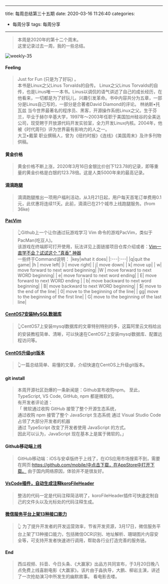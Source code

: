 <!--
 * @Description: 
 * @Author: 
 * @Date: 2020-03-16 11:23:39
 -->
---
title: 每周总结第三十五期
date: 2020-03-16 11:26:40
categories:
- 每周分享
tags: 每周分享
---
> 本周是2020年的第十二个周末。    
> 这里记录过去一周，我的一些总结。

<!-- 制作一张最能反映过去一周的周图片 -->
![weekly-35](http://img.liugezhou.online/blog/w$)


<!--more-->
<!-- 一周最大感受 -->
#### Feeling
> Just for Fun (只是为了好玩) 。  
> 本书是Linux之父Linus Torvalds的自传。 
> Linux之父Linus Torvalds的自传，也是Linus唯一一本书。Linus以调侃的语气讲述了自己的成长经历，在他看来，一切都是为了好玩儿，兴趣引发革命。书中内容共分为五章，一部分是Linus自己写的，一部分是合著者David Diamond的评论。 
> 林纳斯•托瓦兹 当今世界最著名的程序员、黑客，开源操作系统Linux之父。生于芬兰，毕业于赫尔辛基大学，1997年～2003年任职于美国加州硅谷的全美达公司，现受聘于开放源代码开发实验室，全力开发Linux内核。2004年，他被《时代周刊》评为世界最有影响力的人之一。  
> 大卫•戴蒙 职业撰稿人，曾为《纽约时报》《连线》《美国周末》及许多刊物供稿。 

#### 黄金价格
> 黄金价格不断上涨，2020年3月16日金银比价创下123.78的记录，即等重量的黄金价格是白银的123.78倍。这是人类5000年来的最高记录。

#### 滴滴跑腿
> 滴滴跑腿推出一项用户福利活动，从3月21日起，用户每天首笔订单费用0.1元，此优惠将连续11天。此前，滴滴已在21个城市上线跑腿服务。(from 36ke)

#### [PacVim](https://github.com/jmoon018/PacVim)
> 👆Github上一个让你通过玩游戏学习 Vim 命令的游戏PacVim，类似于PacMan(吃豆人)。   
> 该游戏在终端即可打开使用，玩法详见上面链接项目仓库介绍或者：[Vim一直学不会？试试这个 "真香" 神器](https://mp.weixin.qq.com/s/aauMKWZhzsYeayj1S0FffQ)  
> 一些终于Command说明： 
> |key|what it does|
> |:---|:---|
> |q|quit the game|
> |h | move left|
> |l | move right|
> | j| move down|
> | k| move up|
> | w| move  forward to next word beginning|
> |W | move  forward to next WORD beginning|
> | e| move forward to next word ending|
> | E| move forward to next WORD ending |
> | b| move backward to next word beginning|
> | B| move backward to next WORD beginning|
> | $| move to the end of the line|
> | 0| move to the beginning of the line|
> | gg| move to the beginning of the first line|
> | G| 	move to the beginning of the last line|

#### [CentOS7安装MySQL数据库](https://help.aliyun.com/document_detail/116727.html?spm=5176.11065259.1996646101.searchclickresult.c3be2f1auy5Wbc)
> 👆CentOS7上安装mysql数据库的文章特别特别的多，这篇阿里云文档给出的安装教程简单、清晰，可以快速在CentOS7上安装mysql数据库、配置远程访问等。

#### [CentOS升级git版本](https://www.cnblogs.com/Hi-blog/p/How-To-Update-Git-On-CentOS7.html)
> 👆一篇总结简单、易懂的文章，介绍快速在CentOS上升级git版本。

#### git install
> 本周开源社区劲爆的一条新闻是：Github宣布收购npm。 
> 至此，TypeScript, VS Code, GitHub, npm 都是微软的。   
> 有开发者评论道：  
> 「 微软通过收购 GitHub 接管了整个开源生态系统，  
> 通过收购 npm 接管了整个 JavaScript 生态系统 
> 通过 Visual Studio Code 占领了大部分开发者的机器  
> 通过 TypeScript 改变了开发者使用 JavaScript 的方式。  
> 因此可以认为，JavaScript 现在基本上是属于微软的。」

#### Github移动端上线
> GitHub移动端：iOS与安卓版终于上线了，在iOS应用市场搜索不到，需要在网页:https://github.com/mobile/中点击下载，在AppStore中打开下载。 
> 由于国内网络原因，体验并不是很友好。

#### [VsCode插件，自动生成注释koroFileHeader](https://blog.csdn.net/SevenGirl2017/article/details/88424641)
> 整洁的代码一定是代码注释简洁明了，koroFileHeader插件可快速定制自己的文件头以及光标处的代码注释生成。

#### [微信服务平台上架13种接口能力](https://mp.weixin.qq.com/s/k07xNw6kn22Bdhgt_KqSBQ)
> 👆 为了提升开发者的开发运营效率，节省开发资源，3月17日，微信服务平台上架了13种接口能力，包括微信OCR识别、地址解析、珊瑚图片内容安全等，可支持开发者快速进行调用，帮助各行业打造完善的服务链。
<!-- 鸡汤一句 -->
#### End
> 西瓜视频、抖音、今日头条、《大赢家》出品方共同宣布，于3月20日晚八点免费上线喜剧电影《大赢家》。该片由于淼执导，大鹏、柳岩主演，讲述了一次抢劫演习中所发生的幽默故事。 
> 看电影去喽。